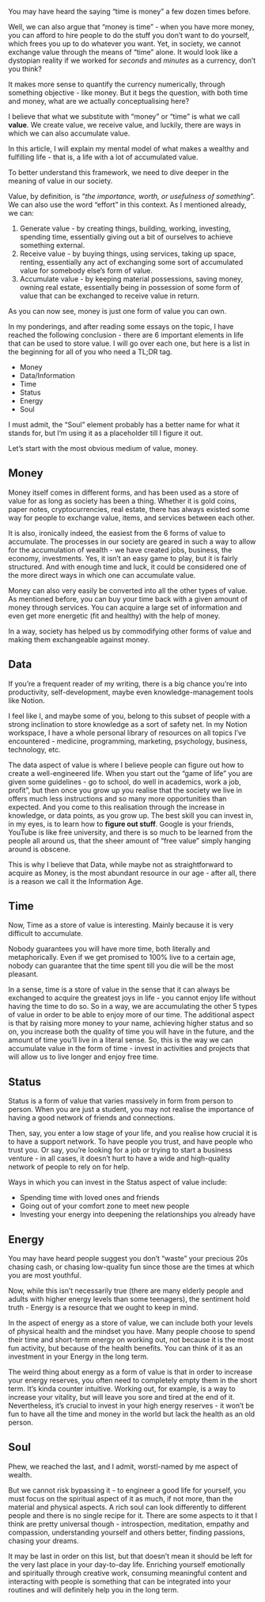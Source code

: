 You may have heard the saying “time is money” a few dozen times before.

Well, we can also argue that “money is time” - when you have more money, you can afford to hire people to do the stuff you don’t want to do yourself, which frees you up to do whatever you want. Yet, in society, we cannot exchange value through the means of “time” alone. It would look like a dystopian reality if we worked for *seconds* and *minutes* as a currency, don’t you think?

It makes more sense to quantify the currency numerically, through something objective - like money. But it begs the question, with both time and money, what are we actually conceptualising here?

I believe that what we substitute with “money” or “time” is what we call **value**. We create value, we receive value, and luckily, there are ways in which we can also accumulate value. 

In this article, I will explain my mental model of what makes a wealthy and fulfilling life - that is, a life with a lot of accumulated value.

To better understand this framework, we need to dive deeper in the meaning of value in our society.

Value, by definition, is “*the importance, worth, or usefulness of something*”. We can also use the word “effort” in this context. As I mentioned already, we can:

1. Generate value - by creating things, building, working, investing, spending time, essentially giving out a bit of ourselves to achieve something external.
2. Receive value - by buying things, using services, taking up space, renting, essentially any act of exchanging some sort of accumulated value for somebody else’s form of value.
3. Accumulate value - by keeping material possessions, saving money, owning real estate, essentially being in possession of some form of value that can be exchanged to receive value in return.

As you can now see, money is just one form of value you can own.

In my ponderings, and after reading some essays on the topic, I have reached the following conclusion - there are 6 important elements in life that can be used to store value. I will go over each one, but here is a list in the beginning for all of you who need a TL;DR tag.

- Money
- Data/Information
- Time
- Status
- Energy
- Soul

I must admit, the “Soul” element probably has a better name for what it stands for, but I’m using it as a placeholder till I figure it out.

Let’s start with the most obvious medium of value, money.

## Money

Money itself comes in different forms, and has been used as a store of value for as long as society has been a thing. Whether it is gold coins, paper notes, cryptocurrencies, real estate, there has always existed some way for people to exchange value, items, and services between each other.

It is also, ironically indeed, the easiest from the 6 forms of value to accumulate. The processes in our society are geared in such a way to allow for the accumulation of wealth - we have created jobs, business, the economy, investments. Yes, it isn’t an easy game to play, but it is fairly structured. And with enough time and luck, it could be considered one of the more direct ways in which one can accumulate value.

Money can also very easily be converted into all the other types of value. As mentioned before, you can buy your time back with a given amount of money through services. You can acquire a large set of information and even get more energetic (fit and healthy) with the help of money.

In a way, society has helped us by commodifying other forms of value and making them exchangeable against money.

## Data

If you’re a frequent reader of my writing, there is a big chance you’re into productivity, self-development, maybe even knowledge-management tools like Notion.

I feel like I, and maybe some of you, belong to this subset of people with a strong inclination to store knowledge as a sort of safety net. In my Notion workspace, I have a whole personal library of resources on all topics I’ve encountered - medicine, programming, marketing, psychology, business, technology, etc.

The data aspect of value is where I believe people can figure out how to create a well-engineered life. When you start out the “game of life” you are given some guidelines - go to school, do well in academics, work a job, profit”, but then once you grow up you realise that the society we live in offers much less instructions and so many more opportunities than expected. And you come to this realisation through the increase in knowledge, or data points, as you grow up. The best skill you can invest in, in my eyes, is to learn how to **figure out stuff**. Google is your friends, YouTube is like free university, and there is so much to be learned from the people all around us, that the sheer amount of “free value” simply hanging around is obscene.

This is why I believe that Data, while maybe not as straightforward to acquire as Money, is the most abundant resource in our age - after all, there is a reason we call it the Information Age.

## Time

Now, Time as a store of value is interesting. Mainly because it is very difficult to accumulate.

Nobody guarantees you will have more time, both literally and metaphorically. Even if we get promised to 100% live to a certain age, nobody can guarantee that the time spent till you die will be the most pleasant.

In a sense, time is a store of value in the sense that it can always be exchanged to acquire the greatest joys in life - you cannot enjoy life without having the time to do so. So in a way, we are accumulating the other 5 types of value in order to be able to enjoy more of our time. The additional aspect is that by raising more money to your name, achieving higher status and so on, you increase both the quality of time you will have in the future, and the amount of time you’ll live in a literal sense. So, this is the way we can accumulate value in the form of time - invest in activities and projects that will allow us to live longer and enjoy free time.

## Status

Status is a form of value that varies massively in form from person to person. When you are just a student, you may not realise the importance of having a good network of friends and connections.

Then, say, you enter a low stage of your life, and you realise how crucial it is to have a support network. To have people you trust, and have people who trust you. Or say, you’re looking for a job or trying to start a business venture - in all cases, it doesn’t hurt to have a wide and high-quality network of people to rely on for help.

Ways in which you can invest in the Status aspect of value include:

- Spending time with loved ones and friends
- Going out of your comfort zone to meet new people
- Investing your energy into deepening the relationships you already have

## Energy

You may have heard people suggest you don’t “waste” your precious 20s chasing cash, or chasing low-quality fun since those are the times at which you are most youthful.

Now, while this isn’t necessarily true (there are many elderly people and adults with higher energy levels than some teenagers), the sentiment hold truth - Energy is a resource that we ought to keep in mind.

In the aspect of energy as a store of value, we can include both your levels of physical health and the mindset you have. Many people choose to spend their time and short-term energy on working out, not because it is the most fun activity, but because of the health benefits. You can think of it as an investment in your Energy in the long term.

The weird thing about energy as a form of value is that in order to increase your energy reserves, you often need to completely empty them in the short term. It’s kinda counter intuitive. Working out, for example, is a way to increase your vitality, but will leave you sore and tired at the end of it. Nevertheless, it’s crucial to invest in your high energy reserves - it won’t be fun to have all the time and money in the world but lack the health as an old person.  

## Soul

Phew, we reached the last, and I admit, worstl-named by me aspect of wealth.

But we cannot risk bypassing it - to engineer a good life for yourself, you must focus on the spiritual aspect of it as much, if not more, than the material and physical aspects. A rich soul can look differently to different people and there is no single recipe for it. There are some aspects to it that I think are pretty universal though - introspection, meditation, empathy and compassion, understanding yourself and others better, finding passions, chasing your dreams.

It may be last in order on this list, but that doesn’t mean it should be left for the very last place in your day-to-day life. Enriching yourself emotionally and spiritually through creative work, consuming meaningful content and interacting with people is something that can be integrated into your routines and will definitely help you in the long term.